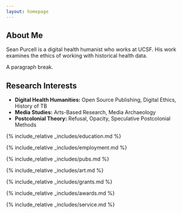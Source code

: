 ```yaml
---
layout: homepage
---
```


## About Me

Sean Purcell is a digital health humanist who works at UCSF. His work examines the ethics of working with historical health data.

A paragraph break.

## Research Interests

- **Digital Health Humanities:** Open Source Publishing, Digital Ethics, History of TB
- **Media Studies:** Arts-Based Research, Media Archaeology
- **Postcolonial Theory:** Refusal, Opacity, Speculative Postcolonial Methods

{% include_relative _includes/education.md %}

{% include_relative _includes/employment.md %}

{% include_relative _includes/pubs.md %}

{% include_relative _includes/art.md %} <!-- you can escape this line if you don't have any art examples -->

{% include_relative _includes/grants.md %}

{% include_relative _includes/awards.md %}

<!--{% include_relative _includes/conferences.md %}-->

{% include_relative _includes/service.md %}
